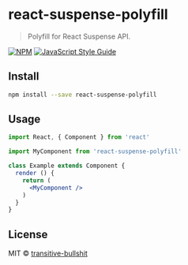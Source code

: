 # react-suspense-polyfill

> Polyfill for React Suspense API.

[![NPM](https://img.shields.io/npm/v/react-suspense-polyfill.svg)](https://www.npmjs.com/package/react-suspense-polyfill) [![JavaScript Style Guide](https://img.shields.io/badge/code_style-standard-brightgreen.svg)](https://standardjs.com)

## Install

```bash
npm install --save react-suspense-polyfill
```

## Usage

```jsx
import React, { Component } from 'react'

import MyComponent from 'react-suspense-polyfill'

class Example extends Component {
  render () {
    return (
      <MyComponent />
    )
  }
}
```

## License

MIT © [transitive-bullshit](https://github.com/transitive-bullshit)
